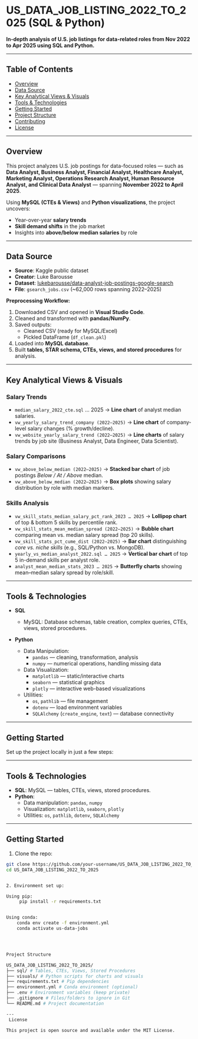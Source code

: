 # US_DATA_JOB_LISTING_2022_TO_2025 (SQL & Python)

**In-depth analysis of U.S. job listings for data-related roles from Nov 2022 to Apr 2025 using SQL and Python.**

---

##  Table of Contents
- [Overview](#overview)
- [Data Source](#data-source)
- [Key Analytical Views & Visuals](#key-analytical-views--visuals)
- [Tools & Technologies](#tools--technologies)
- [Getting Started](#-getting-started)
- [Project Structure](#project-structure)
- [Contributing](#contributing)
- [License](#license)

---

## Overview
This project analyzes U.S. job postings for data-focused roles — such as **Data Analyst, Business Analyst, Financial Analyst, Healthcare Analyst, Marketing Analyst, Operations Research Analyst, Human Resource Analyst, and Clinical Data Analyst** — spanning **November 2022 to April 2025**.  

Using **MySQL (CTEs & Views)** and **Python visualizations**, the project uncovers:
- Year-over-year **salary trends**
- **Skill demand shifts** in the job market
- Insights into **above/below median salaries** by role

---

## Data Source
- **Source**: Kaggle public dataset  
- **Creator**: Luke Barousse  
- **Dataset**: [lukebarousse/data-analyst-job-postings-google-search](https://www.kaggle.com/datasets/lukebarousse/data-analyst-job-postings-google-search)  
- **File**: `gsearch_jobs.csv` (~62,000 rows spanning 2022–2025)

**Preprocessing Workflow:**
1. Downloaded CSV and opened in **Visual Studio Code**.  
2. Cleaned and transformed with **pandas/NumPy**.  
3. Saved outputs:  
   - Cleaned CSV (ready for MySQL/Excel)  
   - Pickled DataFrame (`df_clean.pkl`)  
4. Loaded into **MySQL database**.  
5. Built **tables, STAR schema, CTEs, views, and stored procedures** for analysis.  

---

## Key Analytical Views & Visuals

### Salary Trends
- `median_salary_2022_cte.sql` … 2025 → **Line chart** of analyst median salaries.  
- `vw_yearly_salary_trend_company (2022–2025)` → **Line chart** of company-level salary changes (% growth/decline).  
- `vw_website_yearly_salary_trend (2022–2025)` → **Line charts** of salary trends by job site (Business Analyst, Data Engineer, Data Scientist).  

### Salary Comparisons
- `vw_above_below_median (2022–2025)` → **Stacked bar chart** of job postings *Below / At / Above* median.  
- `vw_above_below_median (2022–2025)` → **Box plots** showing salary distribution by role with median markers.  

### Skills Analysis
- `vw_skill_stats_median_salary_pct_rank_2023 … 2025` → **Lollipop chart** of top & bottom 5 skills by percentile rank.  
- `vw_skill_stats_mean_median_spread (2022–2025)` → **Bubble chart** comparing mean vs. median salary spread (top 20 skills).  
- `vw_skill_stats_pct_cume_dist (2022–2025)` → **Bar chart** distinguishing *core vs. niche skills* (e.g., SQL/Python vs. MongoDB).  
- `yearly_vs_median_analyst_2022.sql … 2025` → **Vertical bar chart** of top 5 in-demand skills per analyst role.  
- `analyst_mean_median_stats_2023 … 2025` → **Butterfly charts** showing mean–median salary spread by role/skill.  

---

## Tools & Technologies

- **SQL**
  - MySQL: Database schemas, table creation, complex queries, CTEs, views, stored procedures.  

- **Python**
  - Data Manipulation:  
    - `pandas` — cleaning, transformation, analysis  
    - `numpy` — numerical operations, handling missing data  
  - Data Visualization:  
    - `matplotlib` — static/interactive charts  
    - `seaborn` — statistical graphics  
    - `plotly` — interactive web-based visualizations  
  - Utilities:  
    - `os`, `pathlib` — file management  
    - `dotenv` — load environment variables  
    - `SQLAlchemy` (`create_engine`, `text`) — database connectivity  

---

## Getting Started

Set up the project locally in just a few steps:

---

## Tools & Technologies
- **SQL**: MySQL — tables, CTEs, views, stored procedures.  
- **Python**:  
  - Data manipulation: `pandas`, `numpy`  
  - Visualization: `matplotlib`, `seaborn`, `plotly`  
  - Utilities: `os`, `pathlib`, `dotenv`, `SQLAlchemy`  

---

## Getting Started

1. Clone the repo:

```bash
git clone https://github.com/your-username/US_DATA_JOB_LISTING_2022_TO_2025.git
cd US_DATA_JOB_LISTING_2022_TO_2025


2. Environment set up:

Using pip:
     pip install -r requirements.txt


Using conda:
    conda env create -f environment.yml
    conda activate us-data-jobs




Project Structure

US_DATA_JOB_LISTING_2022_TO_2025/
├── sql/ # Tables, CTEs, Views, Stored Procedures
├── visuals/ # Python scripts for charts and visuals
├── requirements.txt # Pip dependencies
├── environment.yml # Conda environment (optional)
├── .env # Environment variables (keep private)
├── .gitignore # Files/folders to ignore in Git
└── README.md # Project documentation

---
 License

This project is open source and available under the MIT License.